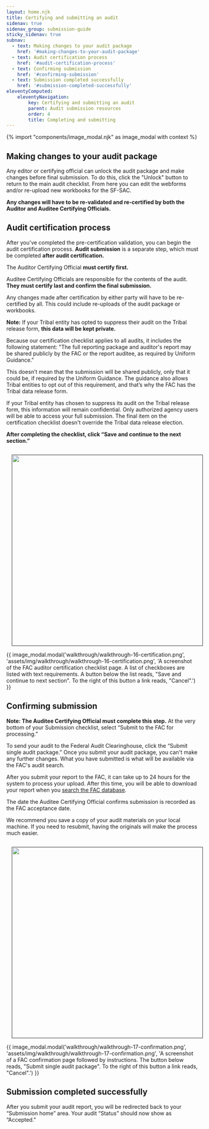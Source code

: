 ```yaml
---
layout: home.njk
title: Certifying and submitting an audit
sidenav: true
sidenav_group: submission-guide
sticky_sidenav: true
subnav:
  - text: Making changes to your audit package
    href: '#making-changes-to-your-audit-package'
  - text: Audit certification process
    href: '#audit-certification-process'
  - text: Confirming submission
    href: '#confirming-submission'
  - text: Submission completed successfully
    href: '#submission-completed-successfully'
eleventyComputed:
    eleventyNavigation:
        key: Certifying and submitting an audit
        parent: Audit submission resources
        order: 4
        title: Completing and submitting
---
```

{% import "components/image_modal.njk" as image_modal with context %}

## Making changes to your audit package

Any editor or certifying official can unlock the audit package and make changes before final submission. To do this, click the "Unlock" button to return to the main audit checklist. From here you can edit the webforms and/or re-upload new workbooks for the SF-SAC.

**Any changes will have to be re-validated and re-certified by both the Auditor and Auditee Certifying Officials.**

## Audit certification process

After you've completed the pre-certification validation, you can begin the audit certification process. **Audit submission** is a separate step, which must be completed **after audit certification.**

The Auditor Certifying Official **must certify first.**

Auditee Certifying Officials are responsible for the contents of the audit. **They must certify last and confirm the final submission.**

Any changes made after certification by either party will have to be re-certified by all. This could include re-uploads of the audit package or workbooks.

**Note:** If your Tribal entity has opted to suppress their audit on the Tribal release form, **this data will be kept private.**

Because our certification checklist applies to all audits, it includes the following statement: "The full reporting package and auditor's report may be shared publicly by the FAC or the report auditee, as required by Uniform Guidance."

This doesn’t mean that the submission will be shared publicly, only that it could be, if required by the Uniform Guidance. The guidance also allows Tribal entities to opt out of this requirement, and that’s why the FAC has the Tribal data release form.

If your Tribal entity has chosen to suppress its audit on the Tribal release form, this information will remain confidential. Only authorized agency users will be able to access your full submission. The final item on the certification checklist doesn't override the Tribal data release election.

**After completing the checklist, click “Save and continue to the next section.”**

<img class="cursor-pointer" src="{{config.baseUrl}}assets/img/walkthrough/walkthrough-16-certification.png" width=500 style="margin: 1em; border: 1px solid #555;" aria-controls="image-modal-walkthrough/walkthrough-16-certification.png" data-open-modal />
{{ image_modal.modal('walkthrough/walkthrough-16-certification.png', 'assets/img/walkthrough/walkthrough-16-certification.png', 'A screenshot of the FAC auditor certification checklist page. A list of checkboxes are listed with text requirements. A button below the list reads, "Save and continue to next section". To the right of this button a link reads, "Cancel".') }}

## Confirming submission

**Note: The Auditee Certifying Official must complete this step.** At the very bottom of your Submission checklist, select “Submit to the FAC for processing.”

To send your audit to the Federal Audit Clearinghouse, click the “Submit single audit package.” Once you submit your audit package, you can't make any further changes. What you have submitted is what will be available via the FAC's audit search.

After you submit your report to the FAC, it can take up to 24 hours for the system to process your upload. After this time, you will be able to download your report when you [search the FAC database](https://app.fac.gov/dissemination/search/).

The date the Auditee Certifying Official confirms submission is recorded as the FAC acceptance date.

We recommend you save a copy of your audit materials on your local machine. If you need to resubmit, having the originals will make the process much easier.

<img class="cursor-pointer" src="{{config.baseUrl}}assets/img/walkthrough/walkthrough-17-confirmation.png" width=500 style="margin: 1em; border: 1px solid #555;" aria-controls="image-modal-walkthrough/walkthrough-17-confirmation.png" data-open-modal />
{{ image_modal.modal('walkthrough/walkthrough-17-confirmation.png', 'assets/img/walkthrough/walkthrough-17-confirmation.png', 'A screenshot of a FAC confirmation page followed by instructions. The button below reads, "Submit single audit package". To the right of this button a link reads, "Cancel".') }}

## Submission completed successfully

After you submit your audit report, you will be redirected back to your “Submission home” area. Your audit “Status” should now show as “Accepted."
